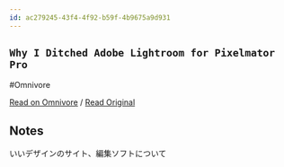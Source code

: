 ```yaml
---
id: ac279245-43f4-4f92-b59f-4b9675a9d931
---
```


## `Why I Ditched Adobe Lightroom for Pixelmator Pro`
#Omnivore

[Read on Omnivore](https://omnivore.app/me/https-hulry-com-lightroom-vs-pixelmator-pro-19063360fd7) / [Read Original](https://hulry.com/lightroom-vs-pixelmator-pro/)

## Notes

いいデザインのサイト、編集ソフトについて

